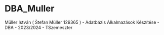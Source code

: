 # DBA_Muller
Müller István ( Štefan Müller 129365 ) - Adatbázis Alkalmazások Készítése - DBA - 2023/2024 - TSzemeszter
